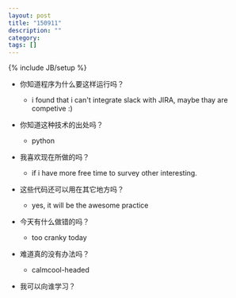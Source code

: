 ```yaml
---
layout: post
title: "150911"
description: ""
category: 
tags: []
---
```

{% include JB/setup %}

* 你知道程序为什么要这样运行吗？
  * i found that i can't integrate slack with JIRA, maybe thay are competive :)

* 你知道这种技术的出处吗？
  * python

* 我喜欢现在所做的吗？
  * if i have more free time to survey other interesting.

* 这些代码还可以用在其它地方吗？
  * yes, it will be the awesome practice

* 今天有什么做错的吗？
  * too cranky today

* 难道真的没有办法吗？
  * calmcool-headed 

* 我可以向谁学习？
 
